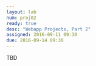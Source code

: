 ```yaml
---
layout: lab
num: proj02
ready: true
desc: "Webapp Projects, Part 2"
assigned: 2016-09-11 09:30
due: 2016-09-14 09:30
---
```


TBD
